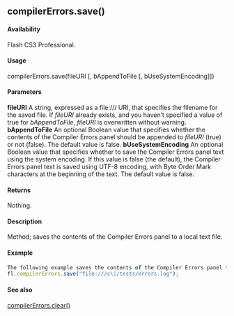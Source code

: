 ## compilerErrors.save()

#### Availability

Flash CS3 Professional.

#### Usage

compilerErrors.save(fileURI \[, bAppendToFile \[, bUseSystemEncoding\]\])

#### Parameters

**fileURI** A string, expressed as a file:/// URI, that specifies the filename for the saved file. If *fileURI* already exists, and you haven’t specified a value of true for *bAppendToFile*, *fileURI* is overwritten without warning.
**bAppendToFile** An optional Boolean value that specifies whether the contents of the Compiler Errors panel should be appended to *fileURI* (true) or not (false). The default value is false.
**bUseSystemEncoding** An optional Boolean value that specifies whether to save the Compiler Errors panel text using the system encoding. If this value is false (the default), the Compiler Errors panel text is saved using UTF-8 encoding, with Byte Order Mark characters at the beginning of the text. The default value is false.

#### Returns

Nothing.

#### Description

Method; saves the contents of the Compiler Errors panel to a local text file.

#### Example

```javascript
The following example saves the contents of the Compiler Errors panel to a file named errors.log in the C:\\tests folder:
fl.compilerErrors.save("file:///c\|/tests/errors.log");

```
#### See also

[compilerErrors.clear()](#_bookmark97)
